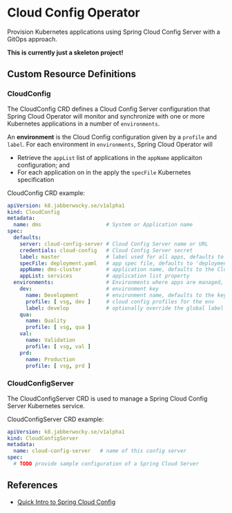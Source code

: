 # Cloud Config Operator
Provision Kubernetes applications using Spring Cloud Config Server 
with a GitOps approach.

__This is currently just a skeleton project!__

 
## Custom Resource Definitions
### CloudConfig
The CloudConfig CRD defines a Cloud Config Server configuration that Spring Cloud
Operator will monitor and synchronize with one or more Kubernetes applications in
a number of `environments`.

An __environment__ is the Cloud Config configuration given by a `profile` and 
`label`. For each environment in `environments`, Spring Cloud Operator will

* Retrieve the `appList` list of applications in the `appName` applicaiton configuration; and
* For each application on in the apply the `specFile` Kubernetes specification

CloudConfig CRD example:

```yaml
apiVersion: k8.jabberwocky.se/v1alpha1
kind: CloudConfig
metadata:
  name: dms                     # System or Application name 
spec:
  defaults:
    server: cloud-config-server # Cloud Config Server name or URL
    credentials: cloud-config   # Cloud Config Server secret 
    label: master               # label used for all apps, defaults to 'master'
    specFile: deployment.yaml   # app spec file, defaults to 'deployment.yaml'
    appName: dms-cluster        # application name, defaults to the CloudConfig name
    appList: services           # application list property
  environments:                 # Environments where apps are managed, global values can be overridden
    dev:                        # environment key
      name: Development         # environment name, defaults to the key value
      profile: [ vsg, dev ]     # cloud config profiles for the env
      label: develop            # optionally override the global label
    qua:
      name: Quality
      profile: [ vsg, qua ]
    val:
      name: Validation
      profile: [ vsg, val ]
    prd:
      name: Production
      profile: [ vsg, prd ]
```
### CloudConfigServer
The CloudConfigServer CRD is used to manage a Spring Cloud Config Server Kubernetes service.

CloudConfigServer CRD example:
```yaml
apiVersion: k8.jabberwocky.se/v1alpha1
kind: CloudConfigServer
metadata:
  name: cloud-config-server   # name of this config server
spec:
  # TODO provide sample configuration of a Spring Cloud Server
```

## References
* [Quick Intro to Spring Cloud Config](https://www.baeldung.com/spring-cloud-configuration)
